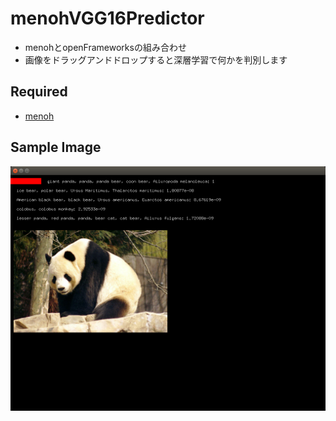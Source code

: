# menohVGG16Predictor

* menohとopenFrameworksの組み合わせ
* 画像をドラッグアンドドロップすると深層学習で何かを判別します

## Required
* [menoh](https://github.com/pfnet-research/menoh)

## Sample Image

![](https://raw.githubusercontent.com/shotahirama/myoFApps/master/menohVGG16Predictor/docs/sample.png)
